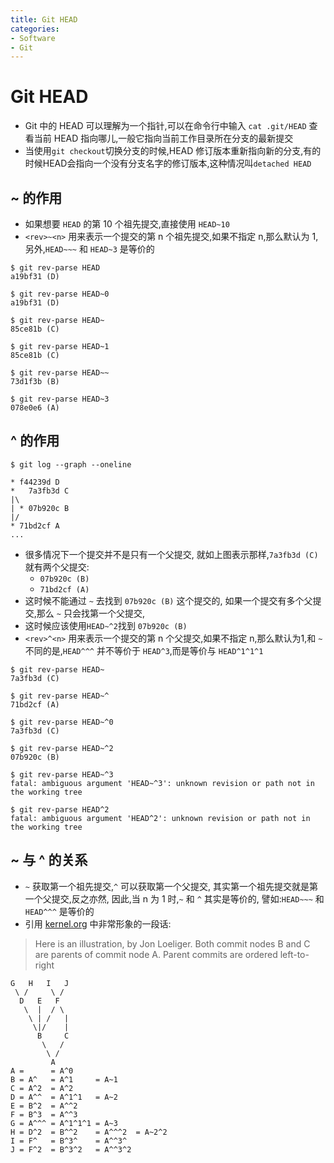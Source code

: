 ```yaml
---
title: Git HEAD
categories:
- Software
- Git
---
```

# Git HEAD

- Git 中的 HEAD 可以理解为一个指针,可以在命令行中输入 `cat .git/HEAD` 查看当前 HEAD 指向哪儿,一般它指向当前工作目录所在分支的最新提交
- 当使用`git checkout`切换分支的时候,HEAD 修订版本重新指向新的分支,有的时候HEAD会指向一个没有分支名字的修订版本,这种情况叫`detached HEAD`

## ~ 的作用

- 如果想要 `HEAD` 的第 10 个祖先提交,直接使用 `HEAD~10`
- `<rev>~<n>` 用来表示一个提交的第 n 个祖先提交,如果不指定 n,那么默认为 1, 另外,`HEAD~~~` 和 `HEAD~3` 是等价的

```
$ git rev-parse HEAD
a19bf31 (D)

$ git rev-parse HEAD~0
a19bf31 (D)

$ git rev-parse HEAD~
85ce81b (C)

$ git rev-parse HEAD~1
85ce81b (C)

$ git rev-parse HEAD~~
73d1f3b (B)

$ git rev-parse HEAD~3
078e0e6 (A)
```

## ^ 的作用

```
$ git log --graph --oneline

* f44239d D
*   7a3fb3d C
|\
| * 07b920c B
|/
* 71bd2cf A
...
```

- 很多情况下一个提交并不是只有一个父提交, 就如上图表示那样,`7a3fb3d (C)` 就有两个父提交:
    - `07b920c (B)`
    - `71bd2cf (A)`
- 这时候不能通过 `~` 去找到 `07b920c (B)` 这个提交的, 如果一个提交有多个父提交,那么 `~` 只会找第一个父提交,
- 这时候应该使用`HEAD~^2`找到 `07b920c (B)`
- `<rev>^<n>` 用来表示一个提交的第 n 个父提交,如果不指定 n,那么默认为1,和 `~` 不同的是,`HEAD^^^` 并不等价于 `HEAD^3`,而是等价与 `HEAD^1^1^1`

```
$ git rev-parse HEAD~
7a3fb3d (C)

$ git rev-parse HEAD~^
71bd2cf (A)

$ git rev-parse HEAD~^0
7a3fb3d (C)

$ git rev-parse HEAD~^2
07b920c (B)

$ git rev-parse HEAD~^3
fatal: ambiguous argument 'HEAD~^3': unknown revision or path not in the working tree

$ git rev-parse HEAD^2
fatal: ambiguous argument 'HEAD^2': unknown revision or path not in the working tree
```


## ~ 与 ^ 的关系

- `~` 获取第一个祖先提交,`^` 可以获取第一个父提交, 其实第一个祖先提交就是第一个父提交,反之亦然, 因此,当 n 为 1 时,`~` 和 `^` 其实是等价的, 譬如:`HEAD~~~` 和 `HEAD^^^` 是等价的
- 引用 [kernel.org](https://www.kernel.org/pub/software/scm/git/docs/git-rev-parse.html) 中非常形象的一段话:

> Here is an illustration, by Jon Loeliger. Both commit nodes B and C are parents of commit node A. Parent commits are ordered left-to-right

```
G   H   I   J
 \ /     \ /
  D   E   F
   \  |  / \
    \ | /   |
     \|/    |
      B     C
       \   /
        \ /
         A
A =      = A^0
B = A^   = A^1     = A~1
C = A^2  = A^2
D = A^^  = A^1^1   = A~2
E = B^2  = A^^2
F = B^3  = A^^3
G = A^^^ = A^1^1^1 = A~3
H = D^2  = B^^2    = A^^^2  = A~2^2
I = F^   = B^3^    = A^^3^
J = F^2  = B^3^2   = A^^3^2
```
